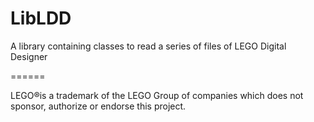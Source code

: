 LibLDD
======

A library containing classes to read a series of files of LEGO Digital Designer

======

LEGO®is a trademark of the LEGO Group of companies which does not sponsor, authorize or endorse this project.

